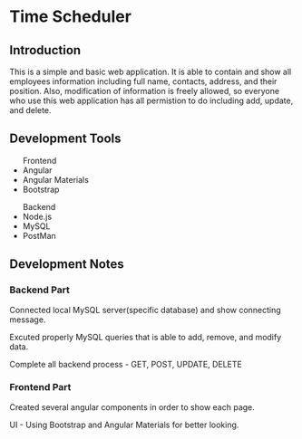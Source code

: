 # Time Scheduler

## Introduction

<p>This is a simple and basic web application. It is able to contain and show all employees information including full name, contacts, address, and their position. Also, modification of information is freely allowed, so everyone who use this web application has all permistion to do including add, update, and delete.</p>

## Development Tools

<ul>Frontend
    <li>Angular</li>
    <li>Angular Materials</li>
    <li>Bootstrap</li>
</ul>

<ul>Backend
    <li>Node.js</li>
    <li>MySQL</li>
    <li>PostMan</li>
</ul>

## Development Notes

### Backend Part
<p>Connected local MySQL server(specific database) and show connecting message.</p>
<p>Excuted properly MySQL queries that is able to add, remove, and modify data.</p>
<p>Complete all backend process - GET, POST, UPDATE, DELETE</p>

### Frontend Part
<p>Created several angular components in order to show each page.</p>
<p>UI - Using Bootstrap and Angular Materials for better looking.</p>
<p></p>
